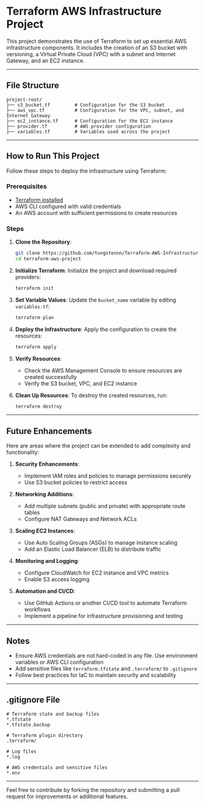 # Terraform AWS Infrastructure Project

This project demonstrates the use of Terraform to set up essential AWS infrastructure components. It includes the creation of an S3 bucket with versioning, a Virtual Private Cloud (VPC) with a subnet and Internet Gateway, and an EC2 instance.

---

## File Structure

```
project-root/
├── s3_bucket.tf         # Configuration for the S3 bucket
├── aws_vpc.tf           # Configuration for the VPC, subnet, and Internet Gateway
├── ec2_instance.tf      # Configuration for the EC2 instance
├── provider.tf          # AWS provider configuration
├── variables.tf         # Variables used across the project
```

---

## How to Run This Project

Follow these steps to deploy the infrastructure using Terraform:

### Prerequisites

- [Terraform installed](https://developer.hashicorp.com/terraform/tutorials/aws-get-started/install-cli)
- AWS CLI configured with valid credentials
- An AWS account with sufficient permissions to create resources

### Steps

1. **Clone the Repository**:
   ```bash
   git clone https://github.com/tungstennn/Terraform-AWS-Infrastructure-Project.git
   cd terraform-aws-project
   ```

2. **Initialize Terraform**:
   Initialize the project and download required providers:
   ```bash
   terraform init
   ```

3. **Set Variable Values**:
   Update the `bucket_name` variable by editing `variables.tf`:
   ```bash
   terraform plan
   ```

4. **Deploy the Infrastructure**:
   Apply the configuration to create the resources:
   ```bash
   terraform apply
   ```

5. **Verify Resources**:
   - Check the AWS Management Console to ensure resources are created successfully
   - Verify the S3 bucket, VPC, and EC2 instance

6. **Clean Up Resources**:
   To destroy the created resources, run:
   ```bash
   terraform destroy
   ```

---

## Future Enhancements

Here are areas where the project can be extended to add complexity and functionality:

1. **Security Enhancements**:
   - Implement IAM roles and policies to manage permissions securely
   - Use S3 bucket policies to restrict access
   
2. **Networking Additions**:
   - Add multiple subnets (public and private) with appropriate route tables
   - Configure NAT Gateways and Network ACLs

3. **Scaling EC2 Instances**:
   - Use Auto Scaling Groups (ASGs) to manage instance scaling
   - Add an Elastic Load Balancer (ELB) to distribute traffic

4. **Monitoring and Logging**:
   - Configure CloudWatch for EC2 instance and VPC metrics
   - Enable S3 access logging

5. **Automation and CI/CD**:
   - Use GitHub Actions or another CI/CD tool to automate Terraform workflows
   - Implement a pipeline for infrastructure provisioning and testing

---

## Notes

- Ensure AWS credentials are not hard-coded in any file. Use environment variables or AWS CLI configuration
- Add sensitive files like `terraform.tfstate` and `.terraform/` to `.gitignore`
- Follow best practices for IaC to maintain security and scalability

---

## .gitignore File

```gitignore
# Terraform state and backup files
*.tfstate
*.tfstate.backup

# Terraform plugin directory
.terraform/

# Log files
*.log

# AWS credentials and sensitive files
*.env
```

---

Feel free to contribute by forking the repository and submitting a pull request for improvements or additional features.


